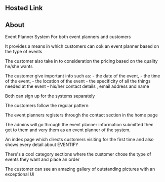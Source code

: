 ## Hosted Link 


## About 
Event Planner System For both event planners and customers

It provides a means in which customers can ook an event planner based on the type of events

The customer also take in to consideration the pricing based on the quality he/she wants

The customer give important info such as:
    - the date of the event,
    - the time of the event,
    - the location of the event
    - the specificity of all the things needed at the event
    - his/her contact details , email address and name

Both can sign up for the systems separately 

The customers follow the regular pattern

The event planners registers through the contact section in the home page

The admins will go through the event planner information submitted then get to them and very them as an event planner of the system.

An index page which directs customers visiting for the first time and also shows every detail about EVENTIFY

There's a cool category sections where the customer chose the type of events they want and place an order

The customer can see an amazing gallery of outstanding pictures with an exceptional UI

